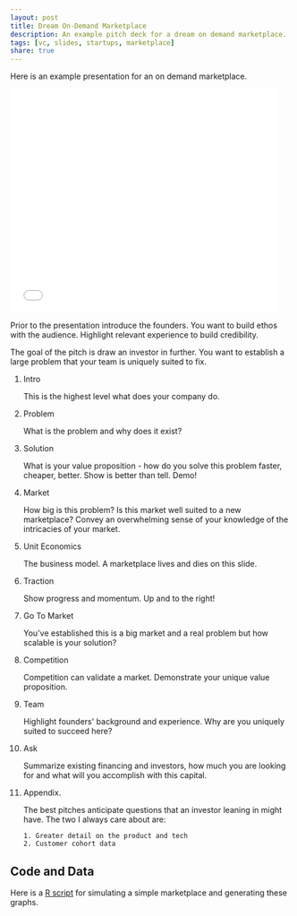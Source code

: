 ```yaml
---
layout: post
title: Dream On-Demand Marketplace
description: An example pitch deck for a dream on demand marketplace.
tags: [vc, slides, startups, marketplace]
share: true
---
```


Here is an example presentation for an on demand marketplace.

<iframe src="//www.slideshare.net/slideshow/embed_code/45267328" width="476" height="400" frameborder="0" marginwidth="0" marginheight="0" scrolling="no"></iframe>

Prior to the presentation introduce the founders.  You want to build ethos with the audience.  Highlight relevant experience to build credibility.

The goal of the pitch is draw an investor in further.  You want to establish a large problem that your team is uniquely suited to fix.

1. Intro

    This is the highest level what does your company do.

2. Problem

    What is the problem and why does it exist?

3. Solution

    What is your value proposition - how do you solve this problem faster, cheaper, better.  Show is better than tell. Demo!

4. Market

    How big is this problem?  Is this market well suited to a new marketplace?  Convey an overwhelming sense of your knowledge of the intricacies of your market.

5. Unit Economics

    The business model.  A marketplace lives and dies on this slide.

6. Traction

    Show progress and momentum.  Up and to the right!

7. Go To Market

    You've established this is a big market and a real problem but how scalable is your solution?

8. Competition

    Competition can validate a market.  Demonstrate your unique value proposition.

9. Team

    Highlight founders' background and experience.  Why are you uniquely suited to succeed here?

10. Ask

    Summarize existing financing and investors, how much you are looking for and what will you accomplish with this capital.

11. Appendix.

    The best pitches anticipate questions that an investor leaning in might have.  The two I always care about are:

        1. Greater detail on the product and tech
        2. Customer cohort data

## Code and Data

Here is a [R script](https://gist.github.com/jdavidson/d1dcafe0281401b20082) for simulating a simple marketplace and generating these graphs.




